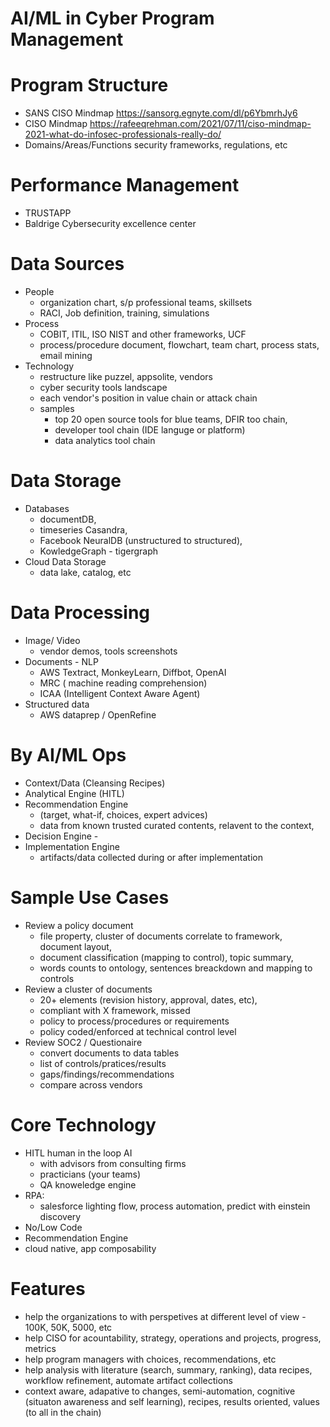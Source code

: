 # AI/ML in Cyber Program Management

 
# Program Structure

  - SANS CISO Mindmap https://sansorg.egnyte.com/dl/p6YbmrhJy6 
  - CISO Mindmap https://rafeeqrehman.com/2021/07/11/ciso-mindmap-2021-what-do-infosec-professionals-really-do/
   - Domains/Areas/Functions security frameworks, regulations, etc

# Performance Management 
  - TRUSTAPP
  - Baldrige Cybersecurity excellence center

# Data Sources
  - People 
    - organization chart, s/p professional teams, skillsets
    - RACI, Job definition, training, simulations
  - Process 
    - COBIT, ITIL, ISO NIST and other frameworks, UCF
    - process/procedure document, flowchart, team chart, process stats, email mining
  - Technology 
     - restructure like puzzel, appsolite, vendors
     - cyber security tools landscape
     - each vendor's position in value chain or attack chain
     - samples
       - top 20 open source tools for blue teams, DFIR too chain,
       -  developer tool chain (IDE languge or platform) 
       -  data analytics tool chain

# Data Storage
  - Databases 
    - documentDB, 
    - timeseries Casandra, 
    - Facebook NeuralDB (unstructured to structured),
    - KowledgeGraph - tigergraph
  - Cloud Data Storage 
    - data lake, catalog, etc

# Data Processing 
  - Image/ Video 
    - vendor demos, tools screenshots
  - Documents - NLP 
    - AWS Textract, MonkeyLearn, Diffbot, OpenAI
    - MRC ( machine reading comprehension) 
    - ICAA (Intelligent Context Aware Agent)
  - Structured data 
    - AWS dataprep / OpenRefine 

# By AI/ML Ops
  - Context/Data (Cleansing Recipes)
  - Analytical Engine (HITL)
  - Recommendation Engine 
    - (target, what-if, choices, expert advices) 
    - data from known trusted curated contents, relavent to the context,
  - Decision Engine - 
  - Implementation Engine 
    - artifacts/data collected during or after implementation 

# Sample Use Cases
  - Review a policy document 
    - file property, cluster of documents correlate to framework, document layout, 
    - document classification (mapping to control), topic summary,    
    - words counts to ontology,  sentences breackdown and mapping to controls
  - Review a cluster of documents 
    - 20+ elements (revision history, approval, dates, etc), 
    - compliant with X framework, missed    
    - policy to process/procedures or requirements
    - policy coded/enforced at technical control level
  - Review SOC2 / Questionaire 
    - convert documents to data tables
    - list of controls/pratices/results
    - gaps/findings/recommendations
    - compare across vendors 
  

# Core Technology 
  - HITL human in the loop AI
    - with advisors from consulting firms
    - practicians (your teams)
    - QA knoweledge engine
  - RPA: 
     -  salesforce lighting flow, process automation, predict with einstein discovery
  - No/Low Code
  - Recommendation Engine 
  - cloud native, app composability

# Features 
  - help the organizations to with perspetives at different level of view - 100K, 50K, 5000, etc
  - help CISO for acountability, strategy, operations and projects, progress, metrics
  - help program managers with choices, recommendations, etc
  - help analysis with literature (search, summary, ranking), data recipes, workflow refinement, automate artifact collections
  - context aware, adapative to changes, semi-automation, cognitive (situaton awareness and self learning), recipes, results oriented, values (to all in the chain) 
